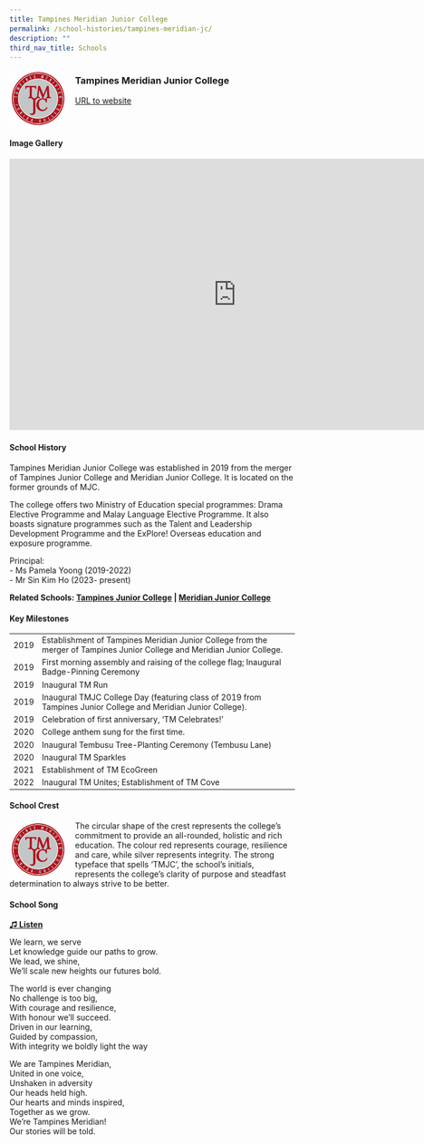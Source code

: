 ```yaml
---
title: Tampines Meridian Junior College
permalink: /school-histories/tampines-meridian-jc/
description: ""
third_nav_title: Schools
---
```

<img align="left" style="width:20%;margin-right:15px;" src="/images/tampinesmeridianjc1.png">

### **Tampines Meridian Junior College**
[URL to website](https://tmjc.moe.edu.sg/)

<br clear="left">

#### **Image Gallery**
<iframe src="https://docs.google.com/presentation/d/e/2PACX-1vQys_EjKjAHov7bfC99yBiWF_pnmLhTMVNRlrfz036o-f9n8mnn4dj0WGPIsbkSTSz5eWWNGNFZ23EY/embed?start=false&amp;loop=true&amp;delayms=5000" frameborder="0" width="800" height="479" allowfullscreen="true"></iframe>


<br clear="left">

#### **School History**
Tampines Meridian Junior College was established in 2019 from the merger of Tampines Junior College and Meridian Junior College. It is located on the former grounds of MJC.

The college offers two Ministry of Education special programmes: Drama Elective Programme and Malay Language Elective Programme. It also boasts signature programmes such as the Talent and Leadership Development Programme and the ExPlore! Overseas education and exposure programme.

Principal:<br>
\- Ms Pamela Yoong (2019-2022) <br>
\- Mr Sin Kim Ho (2023- present) 

**Related Schools: [Tampines Junior College](/school-histories/tampines-jc/) | [Meridian Junior College](/school-histories/meridian-jc/)**

#### **Key Milestones**

|  |  |
|:---:|---|
| 2019 | Establishment of Tampines Meridian Junior College from the merger of Tampines Junior College and Meridian Junior College. |
| 2019 | First morning assembly and raising of the college flag; Inaugural Badge-Pinning Ceremony
| 2019 | Inaugural TM Run
| 2019 | Inaugural TMJC College Day (featuring class of 2019 from Tampines Junior College and Meridian Junior College). 
| 2019 | Celebration of first anniversary, ‘TM Celebrates!’
| 2020 | College anthem sung for the first time. 
| 2020 | Inaugural Tembusu Tree-Planting Ceremony (Tembusu Lane)
| 2020 | Inaugural TM Sparkles
| 2021 |  Establishment of TM EcoGreen
| 2022 | Inaugural TM Unites; Establishment of TM Cove

#### **School Crest**
<img align="left" style="width:20%;margin-right:15px;" src="/images/tampinesmeridianjc1.png">

The circular shape of the crest represents the college’s commitment to provide an all-rounded, holistic and rich education. The colour red represents courage, resilience and care, while silver represents integrity. The strong typeface that spells ‘TMJC’, the school’s initials, represents the college’s clarity of purpose and steadfast determination to always strive to be better.

#### **School Song**
<a href="https://drive.google.com/file/d/1hkvDhMTI1pIWqzpLARumpN2NPDnUTZnR/view?usp=share_link" target="_blank">**♫ Listen**</a>

We learn, we serve<br>
Let knowledge guide our paths to grow.<br>
We lead, we shine,<br>
We’ll scale new heights our futures bold.

The world is ever changing<br>
No challenge is too big,<br>
With courage and resilience,<br>
With honour we’ll succeed.<br>
Driven in our learning,<br>
Guided by compassion,<br>
With integrity we boldly light the way

We are Tampines Meridian,<br>
United in one voice,<br>
Unshaken in adversity<br>
Our heads held high.<br>
Our hearts and minds inspired,<br>
Together as we grow.<br>
We’re Tampines Meridian!<br>
Our stories will be told.
